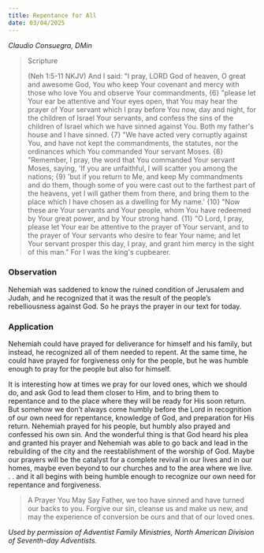 ```yaml
---
title: Repentance for All
date: 03/04/2025
---
```


_Claudio Consuegra, DMin_

> <p>Scripture</p>
> (Neh 1:5-11 NKJV) And I said: "I pray, LORD God of heaven, O great and awesome God, You who keep Your covenant and mercy with those who love You and observe Your commandments, {6} "please let Your ear be attentive and Your eyes open, that You may hear the prayer of Your servant which I pray before You now, day and night, for the children of Israel Your servants, and confess the sins of the children of Israel which we have sinned against You. Both my father's house and I have sinned. {7} "We have acted very corruptly against You, and have not kept the commandments, the statutes, nor the ordinances which You commanded Your servant Moses. {8} "Remember, I pray, the word that You commanded Your servant Moses, saying, 'If you are unfaithful, I will scatter you among the nations; {9} 'but if you return to Me, and keep My commandments and do them, though some of you were cast out to the farthest part of the heavens, yet I will gather them from there, and bring them to the place which I have chosen as a dwelling for My name.' {10} "Now these are Your servants and Your people, whom You have redeemed by Your great power, and by Your strong hand. {11} "O Lord, I pray, please let Your ear be attentive to the prayer of Your servant, and to the prayer of Your servants who desire to fear Your name; and let Your servant prosper this day, I pray, and grant him mercy in the sight of this man." For I was the king's cupbearer.

### Observation

Nehemiah was saddened to know the ruined condition of Jerusalem and Judah, and he recognized that it was the result of the people’s rebelliousness against God. So he prays the prayer in our text for today.

### Application

Nehemiah could have prayed for deliverance for himself and his family, but instead, he recognized all of them needed to repent. At the same time, he could have prayed for forgiveness only for the people, but he was humble enough to pray for the people but also for himself.

It is interesting how at times we pray for our loved ones, which we should do, and ask God to lead them closer to Him, and to bring them to repentance and to the place where they will be ready for His soon return. But somehow we don’t always come humbly before the Lord in recognition of our own need for repentance, knowledge of God, and preparation for His return. Nehemiah prayed for his people, but humbly also prayed and confessed his own sin. And the wonderful thing is that God heard his plea and granted his prayer and Nehemiah was able to go back and lead in the rebuilding of the city and the reestablishment of the worship of God. Maybe our prayers will be the catalyst for a complete revival in our lives and in our homes, maybe even beyond to our churches and to the area where we live. . . and it all begins with being humble enough to recognize our own need for repentance and forgiveness.

> <callout>A Prayer You May Say</callout>
> Father, we too have sinned and have turned our backs to you. Forgive our sin, cleanse us and make us new, and may the experience of conversion be ours and that of our loved ones.

_Used by permission of Adventist Family Ministries, North American Division of Seventh-day Adventists._